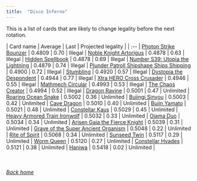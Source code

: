 ```yaml
---
title:  "Disco Inferno"
---
```


This is a list of cards that are likely to change legality before the next rotation.

| Card name | Average | Last | Projected legality |
| :-- |
[Photon Strike Bounzer](https://db.ygoprodeck.com/card/?search=Photon%20Strike%20Bounzer) | 0.4809 | 0.70 | Illegal |
[Noble Knight Artorigus](https://db.ygoprodeck.com/card/?search=Noble%20Knight%20Artorigus) | 0.4878 | 0.63 | Illegal |
[Hidden Spellbook](https://db.ygoprodeck.com/card/?search=Hidden%20Spellbook) | 0.4878 | 0.69 | Illegal |
[Number S39: Utopia the Lightning](https://db.ygoprodeck.com/card/?search=Number%20S39:%20Utopia%20the%20Lightning) | 0.4879 | 0.74 | Illegal |
[Plunder Patroll Shipshape Ships Shipping](https://db.ygoprodeck.com/card/?search=Plunder%20Patroll%20Shipshape%20Ships%20Shipping) | 0.4900 | 0.72 | Illegal |
[Stumbling](https://db.ygoprodeck.com/card/?search=Stumbling) | 0.4920 | 0.57 | Illegal |
[Dystopia the Despondent](https://db.ygoprodeck.com/card/?search=Dystopia%20the%20Despondent) | 0.4944 | 0.77 | Illegal |
[Xtra HERO Cross Crusader](https://db.ygoprodeck.com/card/?search=Xtra%20HERO%20Cross%20Crusader) | 0.4946 | 0.55 | Illegal |
[Mathmech Circular](https://db.ygoprodeck.com/card/?search=Mathmech%20Circular) | 0.4993 | 0.53 | Illegal |
[The Chaos Creator](https://db.ygoprodeck.com/card/?search=The%20Chaos%20Creator) | 0.4994 | 0.52 | Illegal |
[Dragon Ravine](https://db.ygoprodeck.com/card/?search=Dragon%20Ravine) | 0.5001 | 0.47 | Unlimited |
[Roaring Ocean Snake](https://db.ygoprodeck.com/card/?search=Roaring%20Ocean%20Snake) | 0.5002 | 0.36 | Unlimited |
[Bujingi Sinyou](https://db.ygoprodeck.com/card/?search=Bujingi%20Sinyou) | 0.5003 | 0.42 | Unlimited |
[Cave Dragon](https://db.ygoprodeck.com/card/?search=Cave%20Dragon) | 0.5010 | 0.40 | Unlimited |
[Bujin Yamato](https://db.ygoprodeck.com/card/?search=Bujin%20Yamato) | 0.5021 | 0.48 | Unlimited |
[Constellar Kaus](https://db.ygoprodeck.com/card/?search=Constellar%20Kaus) | 0.5029 | 0.45 | Unlimited |
[Heavy Armored Train Ironwolf](https://db.ygoprodeck.com/card/?search=Heavy%20Armored%20Train%20Ironwolf) | 0.5032 | 0.33 | Unlimited |
[Ojama Duo](https://db.ygoprodeck.com/card/?search=Ojama%20Duo) | 0.5034 | 0.34 | Unlimited |
[Arisen Gaia the Fierce Knight](https://db.ygoprodeck.com/card/?search=Arisen%20Gaia%20the%20Fierce%20Knight) | 0.5039 | 0.31 | Unlimited |
[Grave of the Super Ancient Organism](https://db.ygoprodeck.com/card/?search=Grave%20of%20the%20Super%20Ancient%20Organism) | 0.5048 | 0.22 | Unlimited |
[Rite of Spirit](https://db.ygoprodeck.com/card/?search=Rite%20of%20Spirit) | 0.5068 | 0.34 | Unlimited |
[Sunseed Twin](https://db.ygoprodeck.com/card/?search=Sunseed%20Twin) | 0.5117 | 0.29 | Unlimited |
[Worm Queen](https://db.ygoprodeck.com/card/?search=Worm%20Queen) | 0.5120 | 0.27 | Unlimited |
[Constellar Hyades](https://db.ygoprodeck.com/card/?search=Constellar%20Hyades) | 0.5121 | 0.38 | Unlimited |
[Haniwa](https://db.ygoprodeck.com/card/?search=Haniwa) | 0.5418 | 0.02 | Unlimited |

<br>

###### [Back home](index)